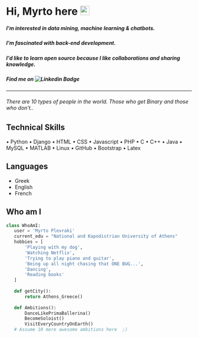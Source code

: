 # Hi, Myrto here <img src="https://media.giphy.com/media/hvRJCLFzcasrR4ia7z/giphy.gif" width="25px"> #
##### I’m interested in data mining, machine learning & chatbots. #####
##### I’m fascinated with back-end development. #####
##### I'd like to learn open source because I like collaborations and sharing knowledge. #####
##### Find me on ![Linkedin Badge](https://img.shields.io/badge/-myrtoplevraki-blue?style=flat-square&logo=Linkedin&logoColor=white&link=https://www.linkedin.com/in/myrto-plevraki-ab3a50208/) #####
--------------
###### There are 10 types of people in the world. Those who get Binary and those who don't.. ######
## Technical Skills ##
• Python • Django • HTML • CSS • Javascript • PHP • C • C++ •
Java • MySQL • MATLAB • Linux • GitHub • Bootstrap • Latex
## Languages ##
 - Greek
 - English
 - French
## Who am I ## 
 ```python
class WhoAmI:
    user = 'Myrto Plevraki'
    current_edu = "National and Kapodistrian University of Athens"
    hobbies = [
        'Playing with my dog',
        'Watching Netflix',
        'Trying to play piano and guitar',
        'Being up all night chasing that ONE BUG...',
        'Dancing',
        'Reading books'
    ]
    
    def getCity():
        return Athens_Greece()
   
    def Ambitions():
        DanceLikePrimaBallerina()
        BecomeSoloist()
        VisitEveryCountryOnEarth()
   	# Assume 10 more awesome ambitions here  ;)

 ```

